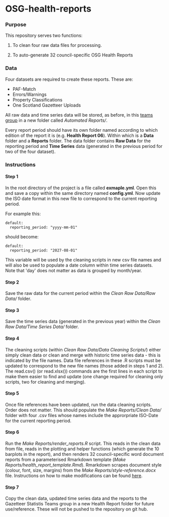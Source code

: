 # OSG-health-reports
### Purpose
This repository serves two functions:

1. To clean four raw data files for processing.

2. To auto-generate 32 council-specific OSG Health Reports

### Data
Four datasets are required to create these reports. These are:

* PAF-Match
* Errors/Warnings
* Property Classifications
* One Scotland Gazetteer Uploads

All raw data and time series data will be stored, as before,  in this [teams group](https://impservihub.sharepoint.com/:f:/s/GazetteerStatistics/EhllI09nuMhJofC8-g_PKUUBsmlZWA8jDYSETXe2wGvC7g?e=iXb1uy) in a new folder called *Automated Reports/*.

Every report period should have its own folder named according to which edition of the report it is (e.g. **Health Report 06**). Within which is a **Data** folder and a **Reports** folder. The data folder contains **Raw Data** for the reporting period and **Time Series** data (generated in the previous period for two of the four dataset).

### Instructions
####  Step 1
In the root directory of the  project is a file called **exmaple.yml**. Open this and save a copy within the same directory named **config.yml**. Now update the ISO date format in this new file to correspond to the current reporting period.

For example this:
```
default:
  reporting_period: "yyyy-mm-01"
```
should become:
```
default:
  reporting_period: "2027-08-01"
```
This variable will be used by the cleaning scripts in new csv file names and will also be used to populate a date column within time series datasets. Note that 'day' does not matter as data is grouped by month/year.

#### Step 2
Save the raw data for the current period within the *Clean Raw Data/Raw Data/* folder.

#### Step 3
Save the time series data (generated in the previous year) within the *Clean Raw Data/Time Series Data/* folder.

#### Step 4
The cleaning scripts (within *Clean Raw Data/Data Cleaning Scripts/*) either simply clean data or clean and merge with historic time series data - this is indicated by the file names. Data file references in these .R scripts must be updated to correspond to the new file names (those added in steps 1 and 2). The read.csv() (or read.xlsx()) commands are the first lines in each script to make them easier to find and update (one change required for cleaning only scripts, two for cleaning and merging).

#### Step 5
Once file references have been updated, run the data cleaning scripts. Order does not matter. This should populate the *Make Reports/Clean Data/* folder with four .csv files whose names include the approrpriate ISO-Date for the current reporting period.

#### Step 6
Run the *Make Reports/render_reports.R* script. 
This reads in the clean data from file, reads in the plotting and helper functions (which generate the 10 barplots in the report), and then renders 32 council-specific word document reports from a parameterised Rmarkdown template (*Make Reports/health_report_template.Rmd*). Rmarkdown scrapes document style (colour, font, size, margins) from the *Make Reports/style-reference.docx* file. Instructions on how to make modifications can be found [here](https://rmarkdown.rstudio.com/articles_docx.html).

#### Step 7
Copy the clean data, updated time series data and the reports to the Gazetteer Statistis Teams group in a new Health Report folder for future use/reference. These will not be pushed to the repository on git hub.
